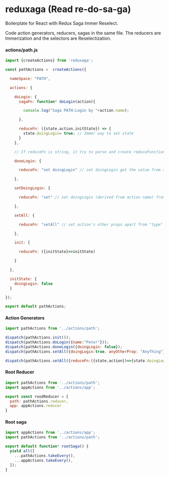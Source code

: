 # reduxaga (Read re-do-sa-ga)
Boilerplate for React with Redux Saga Immer Reselect.

Code action generators, reducers, sagas in the same file. The reducers are Immerization and the selectors are Reselectization.

#### actions/path.js
```javascript
import {createActions} from 'reduxaga';

const pathActions =  createActions({

  nameSpace: "PATH",

  actions: {

    doLogin: {
      sagaFn: function* doLogin(action){

        console.log("Saga PATH:Login by "+action.name);

      },

      reduceFn: ({state,action,initState}) => {
        state.doingLogin= true; // Immer way to set state
      }
    },

    // If reduceFn is string, it try to parse and create reduceFunction for you.

    doneLogin: {

      reduceFn: "set doingLogin" // set doingLogin get the value from action.doingLogin

    },

    setDoingLogin: {

      reduceFn: "set" // set doingLogin (derived from action name) from action.doingLogin

    },

    setAll: {

      reduceFn: "setAll" // set action's other props apart from "type" and "subType"

    },

    init: {

      reduceFn: ({initState}=>initState)

    }

  },

  initState: {
    doingLogin: false
  }

});

export default pathActions;
```

#### Action Generators
```javascript
import pathActions from '../actions/path';

dispatch(pathActions.init()); 
dispatch(pathActions.doLogin({name:"Peter"}));
dispatch(pathActions.doneLogin({doingLogin: false});
dispatch(pathActions.setAll({doingLogin:true, anyOtherProp: "AnyThing"});

dispatch(pathActions.setAll({reduceFn:({state,action})=>{state.doingLogin:undefined}})); // reduceFn can be sent with actions

```


#### Root Reducer
```javascript
import pathActions from '../actions/path';
import appActions from '../actions/app';

export const roodReducer = {
  path: pathActions.reducer,
  app: appActions.reducer
}
```

#### Root saga
```javascript
import appActions from '../actions/app';
import pathActions from '../actions/path';

export default function* rootSaga() {
  yield all([
    ...pathActions.takeEvery(),
    ...appActions.takeEvery(),
  ]);
}
```
